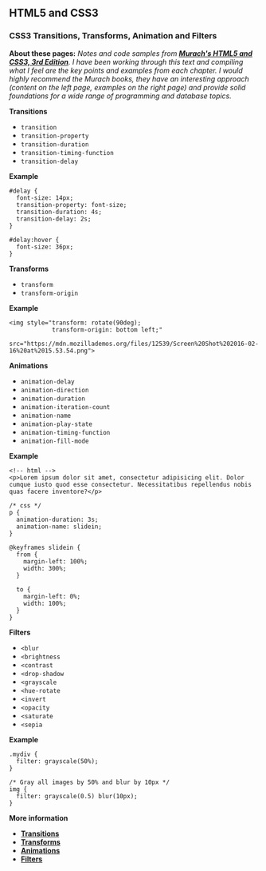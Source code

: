 ## HTML5 and CSS3

### CSS3 Transitions, Transforms, Animation and Filters

**About these pages:** *Notes and code samples from **[Murach's HTML5 and CSS3, 3rd Edition](https://www.murach.com/shop/murachs-html5-and-css3-3rd-edition-detail)**. I have been working through this text and compiling what I feel are the key points and examples from each chapter. I would highly recommend the Murach books, they have an interesting approach (content on the left page, examples on the right page) and provide solid foundations for a wide range of programming and database topics.* 

**Transitions**

- `transition`
- `transition-property`
- `transition-duration`
- `transition-timing-function`
- `transition-delay`

**Example**

    #delay {
      font-size: 14px;
      transition-property: font-size;
      transition-duration: 4s;
      transition-delay: 2s;
    }

    #delay:hover {
      font-size: 36px;
    }

**Transforms**

- `transform`
- `transform-origin`

**Example**

    <img style="transform: rotate(90deg);
                transform-origin: bottom left;" 
         src="https://mdn.mozillademos.org/files/12539/Screen%20Shot%202016-02-16%20at%2015.53.54.png">

**Animations**

- `animation-delay`
- `animation-direction`
- `animation-duration`
- `animation-iteration-count`
- `animation-name`
- `animation-play-state`
- `animation-timing-function`
- `animation-fill-mode`

**Example**

    <!-- html -->
    <p>Lorem ipsum dolor sit amet, consectetur adipisicing elit. Dolor cumque iusto quod esse consectetur. Necessitatibus repellendus nobis quas facere inventore?</p>

    /* css */
    p {
      animation-duration: 3s;
      animation-name: slidein;
    }

    @keyframes slidein {
      from {
        margin-left: 100%;
        width: 300%; 
      }

      to {
        margin-left: 0%;
        width: 100%;
      }
    }

**Filters**

- `<blur`
- `<brightness`
- `<contrast`
- `<drop-shadow`
- `<grayscale`
- `<hue-rotate`
- `<invert`
- `<opacity`
- `<saturate`
- `<sepia`

**Example**

    .mydiv {
      filter: grayscale(50%);
    }

    /* Gray all images by 50% and blur by 10px */
    img {
      filter: grayscale(0.5) blur(10px);
    }

**More information**

- **[Transitions](https://developer.mozilla.org/en-US/docs/Web/CSS/CSS_Transitions/Using_CSS_transitions)**
- **[Transforms](https://developer.mozilla.org/en-US/docs/Web/CSS/CSS_Transforms/Using_CSS_transforms)**
- **[Animations](https://developer.mozilla.org/en-US/docs/Web/CSS/CSS_Animations/Using_CSS_animations)**
- **[Filters](https://developer.mozilla.org/en-US/docs/Web/CSS/filter)**